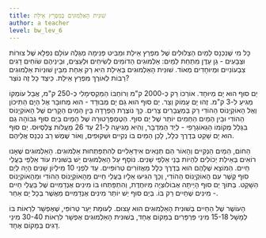 ```yaml
---
title: שׁוּנִית הָאַלְמוּגִים בְּמִפְרַץ אֵילַת
author: a teacher
level: bw_lev_6
---
```

כָּל מִי שֶׁנִכְנָס לַמַיִם הַצְלוּלִים שֶׁל מִפְרַץ אֵילַת וּמַבִּיט פְּנִימָה מְגַלֶה עוֹלָם נִפְלָא שֶׁל צוּרוֹת וּצְבָעִים - גַן עֵדֶן מִתַחַת לַמַיִם: אַלְמוּגִים הַדוֹמִים לְשִׂיחִים וּלְעֵצִים, וּבֵינֵיהֶם שׂוֹחִים דָגִים צִבְעוֹנִיִים וּמְיוּחָדִים מְאוֹד. שׁוּנִית הָאַלְמוּגִים בְּאֵילַת הִיא רַק אַחַת מִבֵּין שׁוּנִיוֹת אַלְמוּגִים רַבּוֹת לְאוֹרֶךְ מִפְרַץ אֵילַת. כֵּיצַד כָּל זֶה נוֹצַר?

יַם סוּף הוּא יָם מְיוּחָד. אוֹרְכּוֹ רַק כְּ-2000 ק"מ וְרוֹחְבּוֹ הַמַקְסִימָלִי כְּ-250 ק"מ, אֲבָל עוֹמְקוֹ מַגִיעַ לִ-3 ק"מ. זֶהוּ יָם עָמוֹק וְצַר. יַם סוּף הוּא גַם יָם מְבוּדָד - הוּא מְחוּבָּר אֶל הַיָם הַתִיכוֹן וְאֶל הָאוֹקְיָנוֹס הַהוֹדִי רַק בְּמַעֲבָרִים צָרִים. כָּךְ נוֹצֶרֶת הַפְרָדָה בֵּין הַמַיִם הַקָרִים שֶׁל הָאוֹקְיָנוֹס הַהוֹדִי וּבֵין הַמַיִם הַחַמִים יוֹתֵר שֶׁל יַם סוּף. הַטֶמְפֶּרָטוּרָה שֶׁל הַמַיִם בְּיַם סוּף גְבוֹהָה גַם בִּגְלַל מְקוֹמוֹ הַגֵאוֹגְרָפִי - לְיַד הַמִדְבָּר, וְהִיא מַגִיעָה לְ-21 עַד 26 מַעֲלוֹת צֶלְסְיוּס. יַם סוּף הוּא יָם שָׁקֵט בְּדֶרֶךְ כְּלָל, לָכֵן הַמַיִם בּוֹ נְקִיִים וּשְׁקוּפִים, וְאוֹר שֶׁמֶשׁ רַב נִכְנָס אֲלֵיהֶם.

הַחוֹם, הַמַיִם הַנְקִיִים וְהָאוֹר הֵם תְנָאִים אִידֵאָלִיִים לְהִתְפַּתְחוּת אַלְמוּגִים. הָאַלְמוּגִים שֶׁאָנוּ רוֹאִים בְּאֵילַת יְכוֹלִים לִהְיוֹת בְּנֵי אַלְפֵי שָׁנִים. נוֹסָף עַל הָאַלְמוּגִים יֵשׁ בַּשׁוּנִית עוֹד אַלְפֵי בַּעֲלֵי חַיִים. הַמוֹצָא שֶׁלָהֶם הוּא בְּדֶרֶךְ כְּלָל מֵאֲזוֹרִים טְרוֹפִּיִים. עַד לִפְנֵי 10 מִילְיוֹן שָׁנִים הָיָה לְיַם סוּף קֶשֶׁר עִם הָאוֹקְיָנוֹס הַהוֹדִי, וְכָךְ הִגִיעוּ אֵלָיו בַּעֲלֵי חַיִים מֵהָאוֹקְיָנוֹס הַהוֹדִי וּמֵהָאוֹקְיָנוֹס הַשָׁקֵט. בְּתוֹךְ יַם סוּף הָיְיתָה אֶבוֹלוּצְיָה מְיוּחֶדֶת, וְהִתְפַּתְחוּ בּוֹ מִינִים אֶנְדֵמִיִים שֶׁל בַּעֲלֵי חַיִים - מִינִים שֶׁחַיִים רַק בּוֹ. בְּיַם סוּף יֵשׁ יוֹתֵר מִינִים אֶנְדֵמִיִים מֵאֲשֶׁר בְּכָל יָם אַחֵר.

הָעוֹשֶׁר שֶׁל הַחַיִים בְּשׁוּנִית הָאַלְמוּגִים הוּא עָצוּם. לְעוּמַת יַעַר טְרוֹפִּי, שֶׁאֶפְשָׁר לִרְאוֹת בּוֹ לְמָשָׁל 15-18 מִינֵי פַּרְפָּרִים בְּמָקוֹם אֶחָד, בְּשׁוּנִית הָאַלְמוּגִים אֶפְשָׁר לִרְאוֹת 30-40 מִינֵי דָגִים בְּמָקוֹם אֶחָד.
